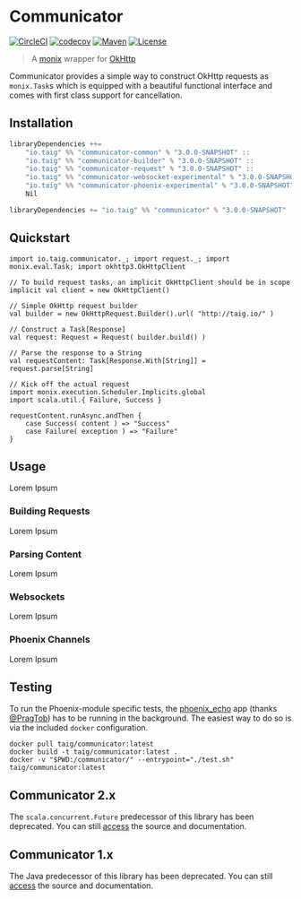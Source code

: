 # Communicator

[![CircleCI](https://circleci.com/gh/Taig/communicator/tree/master.svg?style=shield)](https://circleci.com/gh/Taig/communicator/tree/master)
[![codecov](https://codecov.io/github/Taig/Communicator/coverage.svg?branch=master)](https://codecov.io/github/Taig/Communicator?branch=master)
[![Maven](https://img.shields.io/maven-central/v/io.taig/communicator_2.11.svg)](http://search.maven.org/#artifactdetails%7Cio.taig%7Ccommunicator_2.11%7C3.0.0%7Cjar)
[![License](https://img.shields.io/badge/license-MIT-blue.svg)](https://raw.githubusercontent.com/Taig/Communicator/master/LICENSE)

> A [monix][1] wrapper for [OkHttp][2]

Communicator provides a simple way to construct OkHttp requests as `monix.Task`s which is equipped with a beautiful functional interface and comes with first class support for cancellation.

## Installation

```scala
libraryDependencies ++=
    "io.taig" %% "communicator-common" % "3.0.0-SNAPSHOT" ::
    "io.taig" %% "communicator-builder" % "3.0.0-SNAPSHOT" ::
    "io.taig" %% "communicator-request" % "3.0.0-SNAPSHOT" ::
    "io.taig" %% "communicator-websocket-experimental" % "3.0.0-SNAPSHOT" ::
    "io.taig" %% "communicator-phoenix-experimental" % "3.0.0-SNAPSHOT" ::
    Nil
```

```scala
libraryDependencies += "io.taig" %% "communicator" % "3.0.0-SNAPSHOT"
```

## Quickstart

```tut
import io.taig.communicator._; import request._; import monix.eval.Task; import okhttp3.OkHttpClient

// To build request tasks, an implicit OkHttpClient should be in scope
implicit val client = new OkHttpClient()

// Simple OkHttp request builder
val builder = new OkHttpRequest.Builder().url( "http://taig.io/" )

// Construct a Task[Response]
val request: Request = Request( builder.build() )

// Parse the response to a String
val requestContent: Task[Response.With[String]] = request.parse[String]

// Kick off the actual request
import monix.execution.Scheduler.Implicits.global
import scala.util.{ Failure, Success }

requestContent.runAsync.andThen {
    case Success( content ) => "Success"
    case Failure( exception ) => "Failure"
}
```

## Usage

Lorem Ipsum

### Building Requests

Lorem Ipsum

### Parsing Content

Lorem Ipsum

### Websockets

Lorem Ipsum

### Phoenix Channels

Lorem Ipsum

## Testing

To run the Phoenix-module specific tests, the [phoenix_echo][5] app (thanks [@PragTob][6]) has to be running in the background. The easiest way to do so is via the included `docker` configuration.
```
docker pull taig/communicator:latest
docker build -t taig/communicator:latest .
docker -v "$PWD:/communicator/" --entrypoint="./test.sh" taig/communicator:latest
```

## Communicator 2.x

The `scala.concurrent.Future` predecessor of this library has been deprecated. You can still [access][3] the source and documentation.

## Communicator 1.x

The Java predecessor of this library has been deprecated. You can still [access][4] the source and documentation.

[1]: https://monix.io/
[2]: http://square.github.io/okhttp/
[3]: https://github.com/Taig/Communicator/tree/2.3.2
[4]: https://github.com/Taig/Communicator/tree/f820d08b1cc4d77083e384568ce89223e53ab693
[5]: https://github.com/PragTob/phoenix_echo
[6]: https://github.com/PragTob